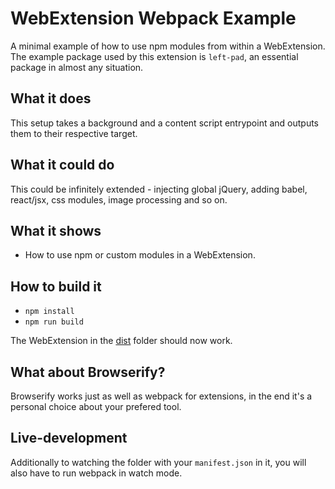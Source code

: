 # WebExtension Webpack Example
A minimal example of how to use npm modules from within a WebExtension.
The example package used by this extension is `left-pad`, an essential package
in almost any situation.

## What it does
This setup takes a background and a content script entrypoint and outputs them
to their respective target.

## What it could do
This could be infinitely extended - injecting global jQuery, adding babel,
react/jsx, css modules, image processing and so on.

## What it shows

 - How to use npm or custom modules in a WebExtension.

## How to build it

 - `npm install`
 - `npm run build`

The WebExtension in the [dist](dist/) folder should now work.

## What about Browserify?
Browserify works just as well as webpack for extensions, in the end it's a
personal choice about your prefered tool.

## Live-development
Additionally to watching the folder with your `manifest.json` in it, you will also
have to run webpack in watch mode.

